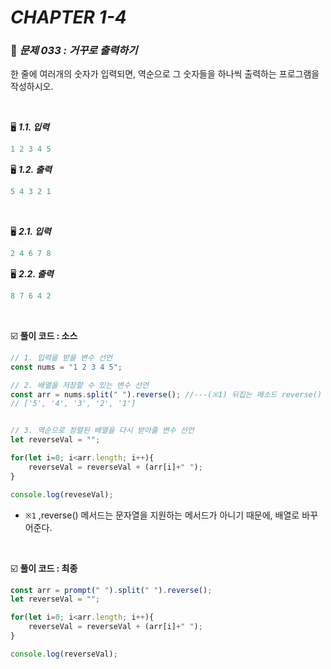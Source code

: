 # _CHAPTER 1-4_

###  :pencil: ​_문제 033 :  거꾸로 출력하기_

한 줄에 여러개의 숫자가 입력되면, 역순으로 그 숫자들을 하나씩 출력하는 프로그램을 작성하시오.

<br>

:desktop_computer: ***1.1. 입력***

```javascript
1 2 3 4 5
```

:desktop_computer: ***1.2. 출력***

```javascript
5 4 3 2 1
```

<br>

:desktop_computer: ***2.1. 입력***

```javascript
2 4 6 7 8
```

:desktop_computer: ***2.2. 출력***

```javascript
8 7 6 4 2
```

<br>

:ballot_box_with_check: **풀이 코드  : 소스**

```javascript
// 1. 입력을 받을 변수 선언
const nums = "1 2 3 4 5";

// 2. 배열을 저장할 수 있는 변수 선언
const arr = nums.split(" ").reverse(); //---(※1) 뒤집는 메소드 reverse() 
// ['5', '4', '3', '2', '1']


// 3. 역순으로 정렬된 배열을 다시 받아줄 변수 선언
let reverseVal = "";

for(let i=0; i<arr.length; i++){
    reverseVal = reverseVal + (arr[i]+" ");
}

console.log(reveseVal);
```

- `※1` ,reverse() 메서드는 문자열을 지원하는 메서드가 아니기 때문에, 배열로 바꾸어준다. 

<br>

:ballot_box_with_check: **풀이 코드  : 최종**

```javascript
const arr = prompt(" ").split(" ").reverse();
let reverseVal = "";

for(let i=0; i<arr.length; i++){
    reverseVal = reverseVal + (arr[i]+" ");
}

console.log(reverseVal);
```


